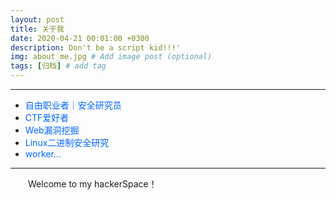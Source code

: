 ```yaml
---
layout: post
title: 关于我
date: 2020-04-21 00:01:00 +0300
description: Don't be a script kid!!!'
img: about_me.jpg # Add image post (optional)
tags: [归档] # add tag
---
```

***
- <font color=0066FF>自由职业者｜安全研究员</font>
- <font color=0066FF>CTF爱好者</font>
- <font color=0066FF>Web漏洞挖掘</font>
- <font color=0066FF>Linux二进制安全研究</font>
- <font color=0066FF>worker...</font>


***

&emsp;&emsp;Welcome to my hackerSpace！
